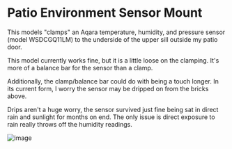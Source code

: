 # Patio Environment Sensor Mount

This models "clamps" an Aqara temperature, humidity, and pressure sensor (model WSDCGQ11LM) to the underside of the upper sill outside my patio door.

This model currently works fine, but it is a little loose on the clamping. It's more of a balance bar for the sensor than a clamp.

Additionally, the clamp/balance bar could do with being a touch longer. In its current form, I worry the sensor may be dripped on from the bricks above.

Drips aren't a huge worry, the sensor survived just fine being sat in direct rain and sunlight for months on end. The only issue is direct exposure to rain really throws off the humidity readings.

![image](image.jpg)
